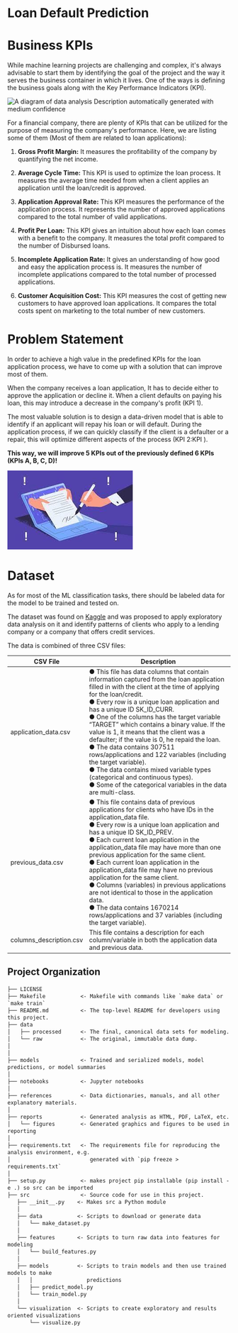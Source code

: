 Loan Default Prediction
==============================

# **Business KPIs**

While machine learning projects are challenging and complex, it's always
advisable to start them by identifying the goal of the project and the
way it serves the business container in which it lives. One of the ways
is defining the business goals along with the Key Performance Indicators
(KPI).

![A diagram of data analysis Description automatically generated with
medium confidence](./image1.png)

For a financial company, there are plenty of KPIs that can be utilized
for the purpose of measuring the company's performance. Here, we are
listing some of them (Most of them are related to loan applications):

1.  **Gross Profit Margin:** It measures the profitability of the
    company by quantifying the net income.

2.  **Average Cycle Time:** This KPI is used to optimize the loan
    process. It measures the average time needed from when a client
    applies an application until the loan/credit is approved.

3.  **Application Approval Rate:** This KPI measures the performance of
    the application process. It represents the number of approved
    applications compared to the total number of valid applications.

4.  **Profit Per Loan:** This KPI gives an intuition about how each loan
    comes with a benefit to the company. It measures the total profit
    compared to the number of Disbursed loans.

5.  **Incomplete Application Rate:** It gives an understanding of how
    good and easy the application process is. It measures the number of
    incomplete applications compared to the total number of processed
    applications.

6.  **Customer Acquisition Cost:** This KPI measures the cost of getting
    new customers to have approved loan applications. It compares the
    total costs spent on marketing to the total number of new customers.

# **Problem Statement**

In order to achieve a high value in the predefined KPIs for the loan application process, we have to come up with a solution that can improve most of them.

When the company receives a loan application, It has to decide either to approve the application or decline it. When a client defaults on paying his loan, this may introduce a decrease in the company\'s
 profit (KPI 1).

The most valuable solution is to design a data-driven model that is able to identify if an applicant will repay his loan or will default. During the application process, if we can quickly classify if the client is a defaulter or a repair, this will optimize different aspects of the process (KPI 2:KPI ).

 **This way, we will improve 5 KPIs out of the previously defined 6 KPIs (KPIs A, B, C, D)!**

![A hand holding a pen and paper Description automatically generated](./image2.jpg)

# **Dataset**


As for most of the ML classification tasks, there should be labeled data for the model to be trained and tested on.

The dataset was found on [Kaggle](https://www.kaggle.com/datasets/gauravduttakiit/loan-defaulter?datasetId=807638&sortBy=voteCount&searchQuery=predi&select=columns_description.csv) and was proposed to apply exploratory data analysis on it and identify patterns of clients who apply to a lending company or a company that offers credit services.

The data is combined of three CSV files:

| CSV File                | Description                                                                                                                                                                                                                                                                                                                                                                                                                                                                                                                                                                                                                                                                                        |
| ----------------------- | -------------------------------------------------------------------------------------------------------------------------------------------------------------------------------------------------------------------------------------------------------------------------------------------------------------------------------------------------------------------------------------------------------------------------------------------------------------------------------------------------------------------------------------------------------------------------------------------------------------------------------------------------------------------------------------------------- |
| application_data.csv    | ● This file has data columns that contain information captured from the loan application filled in with the client at the time of applying for the loan/credit.<br>● Every row is a unique loan application and has a unique ID SK_ID_CURR.<br>● One of the columns has the target variable “TARGET” which contains a binary value. If the value is 1, it means that the client was a defaulter; if the value is 0, he repaid the loan.<br>● The data contains 307511 rows/applications and 122 variables (including the target variable).<br>● The data contains mixed variable types (categorical and continuous types).<br>● Some of the categorical variables in the data are multi-class.<br> |
| previous_data.csv       | ● This file contains data of previous applications for clients who have IDs in the application_data file.<br>● Every row is a unique loan application and has a unique ID SK_ID_PREV.<br>● Each current loan application in the application_data file may have more than one previous application for the same client.<br>● Each current loan application in the application_data file may have no previous application for the same client.<br>● Columns (variables) in previous applications are not identical to those in the application data.<br>● The data contains 1670214 rows/applications and 37 variables (including the target variable).<br>                                          |
| columns_description.csv | This file contains a description for each column/variable in both the application data and previous data.                                                                                                                                                                                                                                                                                                                                                                                                                                                                                                                                                                                          |


Project Organization
------------

    ├── LICENSE
    ├── Makefile           <- Makefile with commands like `make data` or `make train`
    ├── README.md          <- The top-level README for developers using this project.
    ├── data
    │   ├── processed      <- The final, canonical data sets for modeling.
    │   └── raw            <- The original, immutable data dump.
    │
    │
    ├── models             <- Trained and serialized models, model predictions, or model summaries
    │
    ├── notebooks          <- Jupyter notebooks
    │
    ├── references         <- Data dictionaries, manuals, and all other explanatory materials.
    │
    ├── reports            <- Generated analysis as HTML, PDF, LaTeX, etc.
    │   └── figures        <- Generated graphics and figures to be used in reporting
    │
    ├── requirements.txt   <- The requirements file for reproducing the analysis environment, e.g.
    │                         generated with `pip freeze > requirements.txt`
    │
    ├── setup.py           <- makes project pip installable (pip install -e .) so src can be imported
    ├── src                <- Source code for use in this project.
       ├── __init__.py    <- Makes src a Python module
       │
       ├── data           <- Scripts to download or generate data
       │   └── make_dataset.py
       │
       ├── features       <- Scripts to turn raw data into features for modeling
       │   └── build_features.py
       │
       ├── models         <- Scripts to train models and then use trained models to make
       │   │                 predictions
       │   ├── predict_model.py
       │   └── train_model.py
       │
       └── visualization  <- Scripts to create exploratory and results oriented visualizations
           └── visualize.py
   
